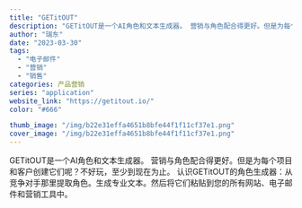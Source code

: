 ```yaml
---
title: "GETitOUT"
description: "GETitOUT是一个AI角色和文本生成器。 营销与角色配合得更好。但是为每个项目和客户创建它们呢？不好玩，至少到现在为"
author: "瑞东"
date: "2023-03-30"
tags:
  - "电子邮件"
  - "营销"
  - "销售"
categories: 产品营销
series: "application"
website_link: "https://getitout.io/"
color: "#666"

thumb_image: "/img/b22e31effa4651b8bfe44f1f11cf37e1.png"
cover_image: "/img/b22e31effa4651b8bfe44f1f11cf37e1.png"
---
```


GETitOUT是一个AI角色和文本生成器。 营销与角色配合得更好。但是为每个项目和客户创建它们呢？不好玩，至少到现在为止。 认识GETitOUT的角色生成器：从竞争对手那里提取角色。生成专业文本。然后将它们粘贴到您的所有网站、电子邮件和营销工具中。 